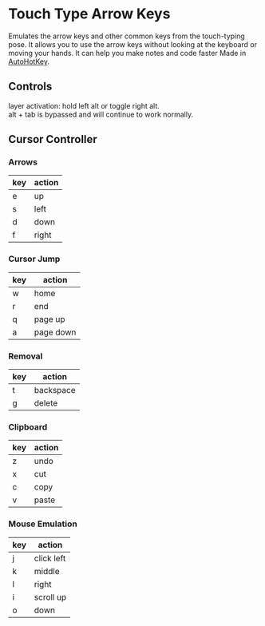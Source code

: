 # Touch Type Arrow Keys
Emulates the arrow keys and other common keys from the touch-typing pose. It allows you to use the arrow keys without looking at the keyboard or moving your hands. It can help you make notes and code faster
Made in [AutoHotKey](https://www.autohotkey.com/download/).

## Controls
layer activation: hold left alt or toggle right alt.  
alt + tab is bypassed and will continue to work normally.

## Cursor Controller
### Arrows
| key | action |
|---|---|
| e | up |
| s | left |
| d | down |
| f | right |

### Cursor Jump
| key | action |
|---|---|
| w | home |
| r | end |
| q | page up |
| a | page down |

### Removal
| key | action |
|---|---|
| t | backspace |
| g | delete |

### Clipboard
| key | action |
|---|---|
| z | undo |
| x | cut |
| c | copy |
| v | paste |

### Mouse Emulation
| key | action |
|---|---|
| j | click left |
| k | middle |
| l | right |
| i | scroll up |
| o | down |
